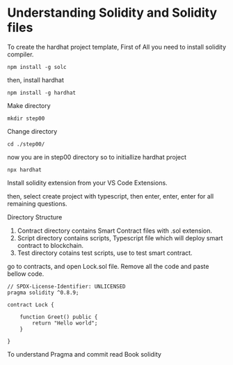 # Understanding Solidity and Solidity files

To create the hardhat project template, First of All you need to install solidity compiler.

```
npm install -g solc
```

then, install hardhat

```
npm install -g hardhat 
```

Make directory 

```
mkdir step00
```

Change directory 

```
cd ./step00/
```

now you are in step00 directory so to initiallize hardhat project 

```
npx hardhat
```

Install solidity extension from your VS Code Extensions.

then, select create project with typescript, then enter, enter, enter for all remaining questions.

Directory Structure

1. Contract directory contains Smart Contract files with .sol extension.
2. Script directory contains scripts, Typescript file which will deploy smart contract to blockchain.
3. Test directory cotains test scripts, use to test smart contract.

go to contracts, and open Lock.sol file. Remove all the code and paste bellow code.
```
// SPDX-License-Identifier: UNLICENSED
pragma solidity ^0.8.9;

contract Lock {

    function Greet() public {
        return "Hello world";
    }

}
```
To understand Pragma and commit read Book solidity
